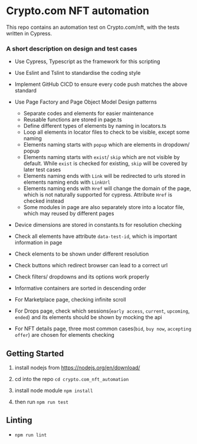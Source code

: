 # Crypto.com NFT automation

This repo contains an automation test on Crypto.com/nft, with the tests written in Cypress.

### A short description on design and test cases

- Use Cypress, Typescript as the framework for this scripting
- Use Eslint and Tslint to standardise the coding style 
- Implement GitHub CICD to ensure every code push matches the above standard
- Use Page Factory and Page Object Model Design patterns
    - Separate codes and elements for easier maintenance 
    - Reusable functions are stored in page.ts
    - Define different types of elements by naming in locators.ts
    - Loop all elements in locator files to check to be visible, except some naming
    - Elements naming starts with `popup` which are elements in dropdown/ popup
    - Elements naming starts with `exist`/ `skip` which are not visible by default. While `exist` is checked for existing, `skip` will be covered by later test cases
    - Elements naming ends with `Link` will be redirected to urls stored in elements naming ends with `LinkUrl`
    - Elements naming ends with `Href` will change the domain of the page, which is not naturally supported for cypress. Attribute `Href` is checked instead
    - Some modules in page are also separately store into a locator file, which may reused by different pages
- Device dimensions are stored in constants.ts for resolution checking

- Check all elements have attribute `data-test-id`, which is important information in page
- Check elements to be shown under different resolution
- Check buttons which redirect browser can lead to a correct url
- Check filters/ dropdowns and its options work properly
- Informative containers are sorted in descending order
- For Marketplace page, checking infinite scroll
- For Drops page, check which sessions(`early access`, `current`, `upcoming`, `ended`) and its elements should be shown by mocking the api
- For NFT details page, three most common cases(`bid`, `buy now`, `accepting offer`) are chosen for elements checking

## Getting Started

1. install nodejs from https://nodejs.org/en/download/

2. cd into the repo `cd crypto.com_nft_automation`

3. install node module `npm install`

4. then run `npm run test`

## Linting

* `npm run lint`
